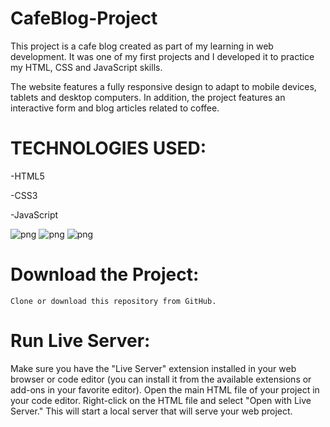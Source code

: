 # CafeBlog-Project
This project is a cafe blog created as part of my learning in web development. It was one of my first projects and I developed it to practice my HTML, CSS and JavaScript skills.

The website features a fully responsive design to adapt to mobile devices, tablets and desktop computers. In addition, the project features an interactive form and blog articles related to coffee.


# TECHNOLOGIES USED:

-HTML5

-CSS3

-JavaScript

![png](https://github.com/iTzSRK/CafeBlog-Project/raw/main/img/1.png)
![png](https://github.com/iTzSRK/CafeBlog-Project/raw/main/img/2.png)
![png](https://github.com/iTzSRK/CafeBlog-Project/raw/main/img/3.png)


# Download the Project:
    Clone or download this repository from GitHub.

# Run Live Server:
   Make sure you have the "Live Server" extension installed in your web browser or code editor (you can install it from the available extensions or add-ons in your favorite editor).
   Open the main HTML file of your project in your code editor.
   Right-click on the HTML file and select "Open with Live Server." This will start a local server that will serve your web project.
